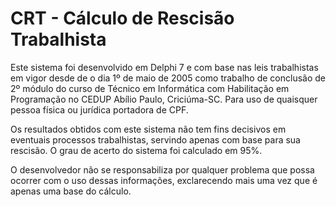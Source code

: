 # CRT - Cálculo de Rescisão Trabalhista

Este sistema foi desenvolvido em Delphi 7 e com base nas leis trabalhistas em vigor desde de o dia 1º de maio de 2005 como trabalho de conclusão de 2º módulo do curso de Técnico em Informática com Habilitação em Programação no CEDUP Abílio Paulo, Criciúma-SC. Para uso de quaisquer pessoa física ou jurídica portadora de CPF.
	
Os resultados obtidos com este sistema não tem fins decisivos em eventuais processos trabalhistas, servindo apenas com base para sua rescisão. O grau de acerto do sistema foi calculado em 95%.

O desenvolvedor não se responsabiliza por qualquer problema que possa ocorrer com o uso dessas informações, exclarecendo mais uma vez que é apenas uma base do cálculo.
